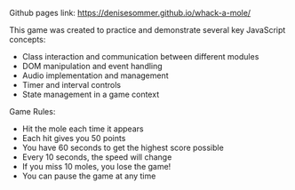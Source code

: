Github pages link: https://denisesommer.github.io/whack-a-mole/

This game was created to practice and demonstrate several key JavaScript concepts:
* Class interaction and communication between different modules
* DOM manipulation and event handling
* Audio implementation and management
* Timer and interval controls
* State management in a game context

Game Rules:
* Hit the mole each time it appears
* Each hit gives you 50 points
* You have 60 seconds to get the highest score possible
* Every 10 seconds, the speed will change
* If you miss 10 moles, you lose the game!
* You can pause the game at any time

